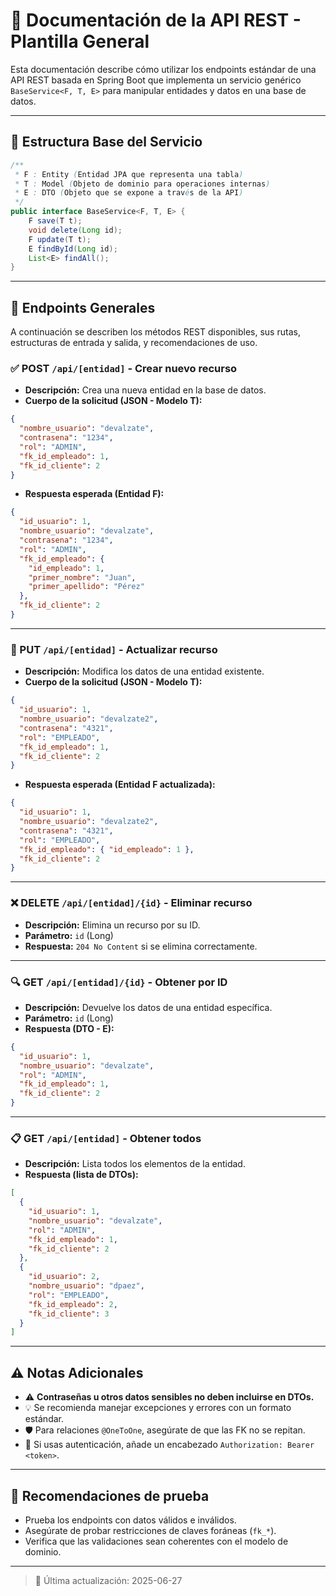 # 📘 Documentación de la API REST - Plantilla General

Esta documentación describe cómo utilizar los endpoints estándar de una API REST basada en Spring Boot que implementa un servicio genérico `BaseService<F, T, E>` para manipular entidades y datos en una base de datos.

---

## 🧩 Estructura Base del Servicio

```java
/**
 * F : Entity (Entidad JPA que representa una tabla)
 * T : Model (Objeto de dominio para operaciones internas)
 * E : DTO (Objeto que se expone a través de la API)
 */
public interface BaseService<F, T, E> {
    F save(T t);
    void delete(Long id);
    F update(T t);
    E findById(Long id);
    List<E> findAll();
}
```

---

## 📂 Endpoints Generales

A continuación se describen los métodos REST disponibles, sus rutas, estructuras de entrada y salida, y recomendaciones de uso.

### ✅ POST `/api/[entidad]` - Crear nuevo recurso

- **Descripción:** Crea una nueva entidad en la base de datos.
- **Cuerpo de la solicitud (JSON - Modelo T):**
```json
{
  "nombre_usuario": "devalzate",
  "contrasena": "1234",
  "rol": "ADMIN",
  "fk_id_empleado": 1,
  "fk_id_cliente": 2
}
```
- **Respuesta esperada (Entidad F):**
```json
{
  "id_usuario": 1,
  "nombre_usuario": "devalzate",
  "contrasena": "1234",
  "rol": "ADMIN",
  "fk_id_empleado": {
    "id_empleado": 1,
    "primer_nombre": "Juan",
    "primer_apellido": "Pérez"
  },
  "fk_id_cliente": 2
}
```

---

### 📝 PUT `/api/[entidad]` - Actualizar recurso

- **Descripción:** Modifica los datos de una entidad existente.
- **Cuerpo de la solicitud (JSON - Modelo T):**
```json
{
  "id_usuario": 1,
  "nombre_usuario": "devalzate2",
  "contrasena": "4321",
  "rol": "EMPLEADO",
  "fk_id_empleado": 1,
  "fk_id_cliente": 2
}
```
- **Respuesta esperada (Entidad F actualizada):**
```json
{
  "id_usuario": 1,
  "nombre_usuario": "devalzate2",
  "contrasena": "4321",
  "rol": "EMPLEADO",
  "fk_id_empleado": { "id_empleado": 1 },
  "fk_id_cliente": 2
}
```

---

### ❌ DELETE `/api/[entidad]/{id}` - Eliminar recurso

- **Descripción:** Elimina un recurso por su ID.
- **Parámetro:** `id` (Long)
- **Respuesta:** `204 No Content` si se elimina correctamente.

---

### 🔍 GET `/api/[entidad]/{id}` - Obtener por ID

- **Descripción:** Devuelve los datos de una entidad específica.
- **Parámetro:** `id` (Long)
- **Respuesta (DTO - E):**
```json
{
  "id_usuario": 1,
  "nombre_usuario": "devalzate",
  "rol": "ADMIN",
  "fk_id_empleado": 1,
  "fk_id_cliente": 2
}
```

---

### 📋 GET `/api/[entidad]` - Obtener todos

- **Descripción:** Lista todos los elementos de la entidad.
- **Respuesta (lista de DTOs):**
```json
[
  {
    "id_usuario": 1,
    "nombre_usuario": "devalzate",
    "rol": "ADMIN",
    "fk_id_empleado": 1,
    "fk_id_cliente": 2
  },
  {
    "id_usuario": 2,
    "nombre_usuario": "dpaez",
    "rol": "EMPLEADO",
    "fk_id_empleado": 2,
    "fk_id_cliente": 3
  }
]
```

---

## ⚠️ Notas Adicionales

- ⚠️ **Contraseñas u otros datos sensibles no deben incluirse en DTOs.**
- 💡 Se recomienda manejar excepciones y errores con un formato estándar.
- 🛡️ Para relaciones `@OneToOne`, asegúrate de que las FK no se repitan.
- 🔐 Si usas autenticación, añade un encabezado `Authorization: Bearer <token>`.

---

## 🧪 Recomendaciones de prueba

- Prueba los endpoints con datos válidos e inválidos.
- Asegúrate de probar restricciones de claves foráneas (`fk_*`).
- Verifica que las validaciones sean coherentes con el modelo de dominio.

---

> 📅 Última actualización: 2025-06-27

